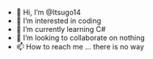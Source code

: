 - 👋 Hi, I’m @Itsugo14
- 👀 I’m interested in coding
- 🌱 I’m currently learning C#
- 💞️ I’m looking to collaborate on nothing
- 📫 How to reach me ... there is no way

<!---
Itsugo14/Itsugo14 is a ✨ special ✨ repository because its `README.md` (this file) appears on your GitHub profile.
You can click the Preview link to take a look at your changes.
--->
